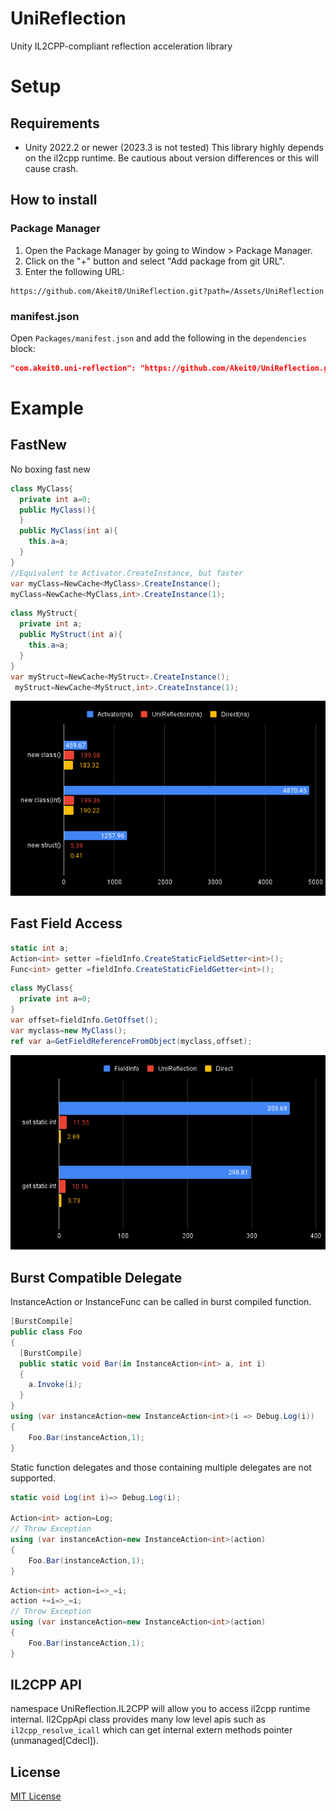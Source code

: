 # UniReflection
Unity IL2CPP-compliant reflection acceleration library
# Setup
## Requirements
- Unity 2022.2 or newer (2023.3 is not tested)
This library highly depends on the il2cpp runtime.
Be cautious about version differences or this will cause crash.
## How to install
### Package Manager
1. Open the Package Manager by going to Window > Package Manager.
2. Click on the "+" button and select "Add package from git URL".
3. Enter the following URL:

```
https://github.com/Akeit0/UniReflection.git?path=/Assets/UniReflection
```
### manifest.json
Open `Packages/manifest.json` and add the following in the `dependencies` block:

```json
"com.akeit0.uni-reflection": "https://github.com/Akeit0/UniReflection.git?path=/Assets/UniReflection"
```
# Example
## FastNew
No boxing fast new
```cs
class MyClass{
  private int a=0;
  public MyClass(){
  }
  public MyClass(int a){
    this.a=a;
  }
}
//Equivalent to Activator.CreateInstance, but faster 
var myClass=NewCache<MyClass>.CreateInstance();
myClass=NewCache<MyClass,int>.CreateInstance(1);
```
```cs
class MyStruct{
  private int a;
  public MyStruct(int a){
    this.a=a;
  }
}
var myStruct=NewCache<MyStruct>.CreateInstance();
 myStruct=NewCache<MyStruct,int>.CreateInstance(1);
```
![new  ](/Media/new.png)
## Fast Field Access
```cs
static int a;
Action<int> setter =fieldInfo.CreateStaticFieldSetter<int>();
Func<int> getter =fieldInfo.CreateStaticFieldGetter<int>();
```
```cs
class MyClass{
  private int a=0;
}
var offset=fieldInfo.GetOffset();
var myclass=new MyClass();
ref var a=GetFieldReferenceFromObject(myclass,offset);
```
![new  ](/Media/StaticField.png)
## Burst Compatible Delegate
InstanceAction or InstanceFunc can be called in burst compiled function.
```cs
[BurstCompile]
public class Foo
{
  [BurstCompile]
  public static void Bar(in InstanceAction<int> a, int i)
  {
    a.Invoke(i);
  }
}
using (var instanceAction=new InstanceAction<int>(i => Debug.Log(i))
{
    Foo.Bar(instanceAction,1);
}
```
Static function delegates and those containing multiple delegates are not supported.
```cs
static void Log(int i)=> Debug.Log(i);

Action<int> action=Log;
// Throw Exception
using (var instanceAction=new InstanceAction<int>(action)
{
    Foo.Bar(instanceAction,1);
}
```
```cs
Action<int> action=i=>_=i;
action +=i=>_=i;
// Throw Exception
using (var instanceAction=new InstanceAction<int>(action)
{
    Foo.Bar(instanceAction,1);
}

```
## IL2CPP API
namespace UniReflection.IL2CPP will allow you to access il2cpp runtime internal.
Il2CppApi class provides many low level apis such as `il2cpp_resolve_icall` which can get internal extern methods pointer (unmanaged[Cdecl]).
## License

[MIT License](LICENSE)
